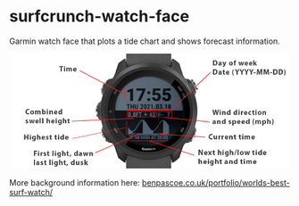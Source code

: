 # surfcrunch-watch-face
Garmin watch face that plots a tide chart and shows forecast information.

![Custom Garmin watch face featuring tide chart and surf forecast](https://github.com/benpascoe/surfcrunch-watch-face/blob/main/surfcrunch_watchface_Details.png?raw=true)

More background information here: [benpascoe.co.uk/portfolio/worlds-best-surf-watch/](https://benpascoe.co.uk/portfolio/worlds-best-surf-watch/)
